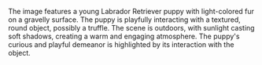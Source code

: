 The image features a young Labrador Retriever puppy with light-colored fur on a gravelly surface. The puppy is playfully interacting with a textured, round object, possibly a truffle. The scene is outdoors, with sunlight casting soft shadows, creating a warm and engaging atmosphere. The puppy's curious and playful demeanor is highlighted by its interaction with the object.